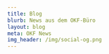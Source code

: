 ```yaml
---
title: Blog
blurb: News aus dem OKF-Büro
layout: blog
meta: OKF News
img_header: /img/social-og.png
---
```

